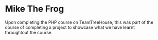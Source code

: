 # Mike The Frog

Upon completing the PHP course on TeamTreeHouse, this was part of the course of completing a project to showcase what we have learnt throughtout the course.
